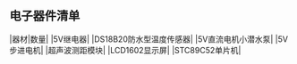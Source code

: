 ## 电子器件清单

|器材|数量|
|5V继电器|
|DS18B20防水型温度传感器|
|5V直流电机小潜水泵|
|5V步进电机|
|超声波测距模块|
|LCD1602显示屏|
|STC89C52单片机|
